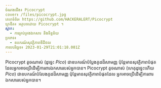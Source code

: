 ```yaml
---
ចំណងជើង៖ Picocrypt
cover៖ /files/picocrypt.jpg
គេហទំព័រ៖ https://github.com/HACKERALERT/Picocrypt
ក្រេឌីត៖ អត្ថបទដោយ Picocrypt ។
ស្លាក:
  - ការគ្រប់គ្រងឯកសារ និងទិន្នន័យ
ប្រភេទ៖
  - ឧបករណ៍សុវត្ថិភាពឌីជីថល
កាលបរិច្ឆេទ៖ 2023-01-29T21:01:18.081Z
---
```

Picocrypt តូចណាស់ (ដូច្នេះ *Pico*) ជាឧបករណ៍បំប្លែងកូដដ៏សាមញ្ញ ប៉ុន្តែមានសុវត្ថិភាពបំផុត ដែលអ្នកអាចប្រើដើម្បីការពារឯកសាររបស់អ្នកបាន។ Picocrypt តូចណាស់ (ហេតុដូច្នេះហើយ *Pico*) ជាឧបករណ៍បំលែងកូដដ៏សាមញ្ញ ប៉ុន្តែមានសុវត្ថិភាពបំផុតដែល អ្នកអាចប្រើដើម្បីការពារឯកសាររបស់អ្នកបាន។